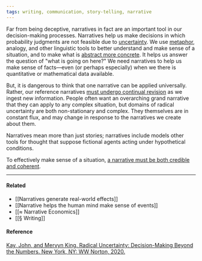 ```yaml
---
tags: writing, communication, story-telling, narrative
---
```


Far from being deceptive, narratives in fact are an important tool in our decision-making processes. Narratives help us make decisions in which probability judgments are not feasible due to [uncertainty](https://publish.obsidian.md/mobydiction/notes/Different+kinds+of+uncertainty). We use [metaphor](https://publish.obsidian.md/mobydiction/notes/Metaphors+structure+our+interpretation+of+the+world), analogy, and other linguistic tools to better understand and make sense of a situation, and to make what is [abstract more concrete](https://publish.obsidian.md/mobydiction/notes/Personas+make+abstract+research+concrete+for+design+teams). It helps us answer the question of "what is going on here?" We need narratives to help us make sense of facts—even (or perhaps especially) when we there is quantitative or mathematical data available.

But, it is dangerous to think that one narrative can be applied universally. Rather, our reference narratives [must undergo continual revision](https://publish.obsidian.md/mobydiction/notes/Our+models+for+understanding+dynamic+situation+should+undergo+constant+revision.) as we ingest new information. People often want an overarching grand narrative that they can apply to any complex situation, but domains of radical uncertainty are both non-stationary and complex. They themselves are in constant flux, and may change in response to the narratives we create about them.

Narratives mean more than just stories; narratives include models other tools for thought that suppose fictional agents acting under hypothetical conditions.

To effectively make sense of a situation, [a narrative must be both credible and coherent](https://publish.obsidian.md/mobydiction/notes/Narratives+should+be+credible+and+coherent+but+not+necessarily+true).

---

#### Related

- [[Narratives generate real-world effects]]
- [[Narrative helps the human mind make sense of events]]
- [[≈ Narrative Economics]]
- [[§ Writing]]

#### Reference

[Kay, John, and Mervyn King. Radical Uncertainty: Decision-Making Beyond the Numbers. New York, NY: WW Norton, 2020.](https://publish.obsidian.md/mobydiction/notes/%E2%89%88+King+and+Kay+-+Radical+Uncertainty)
